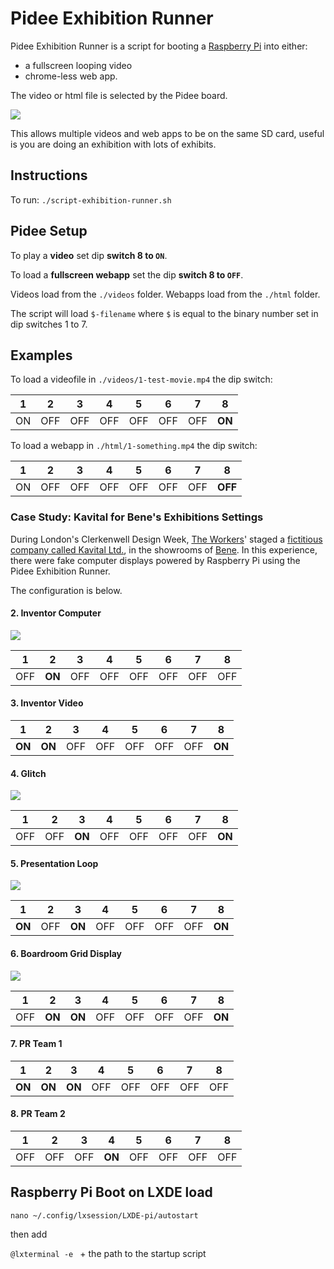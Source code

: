 # Pidee Exhibition Runner

Pidee Exhibition Runner is a script for booting a [Raspberry Pi](https://www.raspberrypi.org/) into either: 

- a fullscreen looping video
- chrome-less web app.

The video or html file is selected by the Pidee board. 

![](http://cms.theworkers.net/image/resize-width-micro-0/images/_c170010-2-5773e5f37fc9a.jpg)

This allows multiple videos and web apps to be on the same SD card, useful is you are doing an exhibition with lots of exhibits.

## Instructions

To run: `./script-exhibition-runner.sh`

## Pidee Setup

To play a __video__ set dip __switch 8 to `ON`__.  

To load a __fullscreen webapp__ set the dip __switch 8 to `OFF`__.

Videos load from the `./videos` folder. Webapps load from the `./html` folder.

The script will load `$-filename` where `$` is equal to the binary number set in dip switches 1 to 7.

## Examples

To load a videofile in `./videos/1-test-movie.mp4` the dip switch:

|1|2|3|4|5|6|7|__8__|
|---|---|---|---|---|---|---|---|
|ON|OFF|OFF|OFF|OFF|OFF|OFF|__ON__|

To load a webapp in `./html/1-something.mp4` the dip switch:

|1|2|3|4|5|6|7|__8__|
|---|---|---|---|---|---|---|---|
|ON|OFF|OFF|OFF|OFF|OFF|OFF|__OFF__|

### Case Study: Kavital for Bene's Exhibitions Settings



During London's Clerkenwell Design Week, [The Workers](http://theworkers.net/)' staged a [fictitious company called Kavital Ltd.](http://theworkers.net/kavital), in the showrooms of [Bene](http://bene.com/). In this experience, there were fake computer displays powered by Raspberry Pi using the Pidee Exhibition Runner. 

The configuration is below.


#### 2. Inventor Computer

![](http://cms.theworkers.net/image/resize-width-micro-0/images/_dsc9817-577507bc1a5f3.jpg)

|1|2|3|4|5|6|7|8|
|---|---|---|---|---|---|---|---|
|OFF|__ON__|OFF|OFF|OFF|OFF|OFF|OFF|

#### 3. Inventor Video

|1|2|3|4|5|6|7|8|
|---|---|---|---|---|---|---|---|
|__ON__|__ON__|OFF|OFF|OFF|OFF|OFF|__ON__|

#### 4. Glitch

![](http://cms.theworkers.net/image/resize-width-micro-0/images/_dsc9829-577507e06b65e.jpg)

|1|2|3|4|5|6|7|8|
|---|---|---|---|---|---|---|---|
|OFF|OFF|__ON__|OFF|OFF|OFF|OFF|__ON__|

#### 5. Presentation Loop

![](http://cms.theworkers.net/image/resize-width-micro-0/images/_dsc9812-57750929986cb.jpg)

|1|2|3|4|5|6|7|8|
|---|---|---|---|---|---|---|---|
|__ON__|OFF|__ON__|OFF|OFF|OFF|OFF|__ON__|

#### 6. Boardroom Grid Display

![](http://cms.theworkers.net/image/resize-width-micro-0/images/p5230159-577509ddd8d34.jpg)


|1|2|3|4|5|6|7|8|
|---|---|---|---|---|---|---|---|
|OFF|__ON__|__ON__|OFF|OFF|OFF|OFF|__ON__|

#### 7. PR Team 1

|1|2|3|4|5|6|7|8|
|---|---|---|---|---|---|---|---|
|__ON__|__ON__|__ON__|OFF|OFF|OFF|OFF|OFF|

#### 8. PR Team 2

|1|2|3|4|5|6|7|8|
|---|---|---|---|---|---|---|---|
|OFF|OFF|OFF|__ON__|OFF|OFF|OFF|OFF|


## Raspberry Pi Boot on LXDE load

`nano ~/.config/lxsession/LXDE-pi/autostart` 

then add

`@lxterminal -e ` + the path to the startup script

